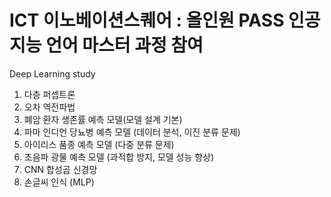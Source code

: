 # ICT 이노베이션스퀘어 : 올인원 PASS 인공지능 언어 마스터 과정 참여

Deep Learning study
1. 다층 퍼셉트론
2. 오차 역전파법
3. 폐암 환자 생존률 예측 모델(모델 설계 기본)
4. 파마 인디언 당뇨병 예측 모델 (데이터 분석, 이진 분류 문제)
5. 아이리스 품종 예측 모델 (다중 분류 문제)
6. 초음파 광물 예측 모델 (과적합 방지, 모델 성능 향상)
7. CNN 합성곱 신경망
8. 손글씨 인식 (MLP)
